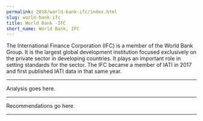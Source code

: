 ```yaml
---
permalink: 2018/world-bank-ifc/index.html
slug: world-bank-ifc
title: World Bank -IFC
short_name: World Bank, IFC
---
```


The International Finance Corporation (IFC) is a member of the World Bank Group. It is the largest global development institution focused exclusively on the private sector in developing countries. It plays an important role in setting standards for the sector. The IFC became a member of IATI in 2017 and first published IATI data in that same year.

---

Analysis goes here.

---

Recommendations go here.

---
